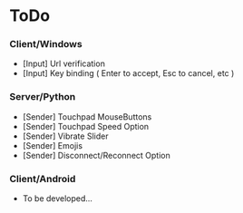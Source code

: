 # ToDo

### Client/Windows
- [Input] Url verification
- [Input] Key binding ( Enter to accept, Esc to cancel, etc )

### Server/Python
- [Sender] Touchpad MouseButtons
- [Sender] Touchpad Speed Option
- [Sender] Vibrate Slider
- [Sender] Emojis
- [Sender] Disconnect/Reconnect Option

### Client/Android
- To be developed...
